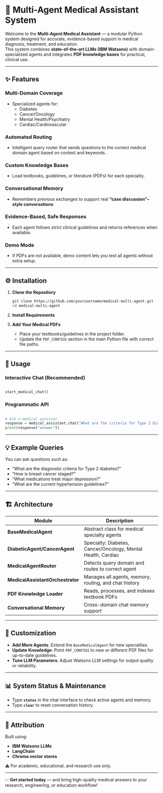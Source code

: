 # 🏥 Multi-Agent Medical Assistant System

Welcome to the **Multi-Agent Medical Assistant** — a modular Python system designed for accurate, evidence-based support in medical diagnosis, treatment, and education.  
This system combines **state-of-the-art LLMs (IBM Watsonx)** with domain-specialized agents and integrates **PDF knowledge bases** for practical, clinical use.

---

## ✨ Features

### Multi-Domain Coverage
- Specialized agents for:
  - Diabetes  
  - Cancer/Oncology  
  - Mental Health/Psychiatry  
  - Cardiac/Cardiovascular  

### Automated Routing
- Intelligent query router that sends questions to the correct medical domain agent based on context and keywords.

### Custom Knowledge Bases
- Load textbooks, guidelines, or literature (PDFs) for each specialty.

### Conversational Memory
- Remembers previous exchanges to support real **“case discussion”–style conversations**.

### Evidence-Based, Safe Responses
- Each agent follows strict clinical guidelines and returns references when available.

### Demo Mode
- If PDFs are not available, demo content lets you test all agents without extra setup.

---

## ⚙️ Installation

1. **Clone the Repository**  
   ```bash
   git clone https://github.com/yourusername/medical-multi-agent.git
   cd medical-multi-agent
   ```

2. **Install Requirements**  

3. **Add Your Medical PDFs**  
   - Place your textbooks/guidelines in the project folder.  
   - Update the `PDF_CONFIGS` section in the main Python file with correct file paths.  

---

## 🚀 Usage

### Interactive Chat (Recommended)
```python

start_medical_chat()
```

### Programmatic API
```python

# Ask a medical question
response = medical_assistant.chat("What are the criteria for Type 2 Diabetes?")
print(response["answer"])
```

---

## 💡 Example Queries
You can ask questions such as:

- “What are the diagnostic criteria for Type 2 diabetes?”  
- “How is breast cancer staged?”  
- “What medications treat major depression?”  
- “What are the current hypertension guidelines?”  

---

## 🏗️ Architecture

| Module                    | Description |
|----------------------------|-------------|
| **BaseMedicalAgent**       | Abstract class for medical specialty agents |
| **DiabeticAgent/CancerAgent** | Specialty: Diabetes, Cancer/Oncology, Mental Health, Cardiac |
| **MedicalAgentRouter**     | Detects query domain and routes to correct agent |
| **MedicalAssistantOrchestrator** | Manages all agents, memory, routing, and chat history |
| **PDF Knowledge Loader**   | Reads, processes, and indexes textbook PDFs |
| **Conversational Memory**  | Cross-domain chat memory support |

---

## 🔧 Customization

- **Add More Agents**: Extend the `BaseMedicalAgent` for new specialties.  
- **Update Knowledge**: Point `PDF_CONFIGS` to new or different PDF files for up-to-date guidelines.  
- **Tune LLM Parameters**: Adjust Watsonx LLM settings for output quality or reliability.  

---

## 📊 System Status & Maintenance

- Type **`status`** in the chat interface to check active agents and memory.  
- Type **`clear`** to reset conversation history.  

---

## 📝 Attribution

Built using:  
- **IBM Watsonx LLMs**  
- **LangChain**  
- **Chroma vector stores**

⚠️ For academic, educational, and research use only.  

---

✅ **Get started today** — and bring high-quality medical answers to your research, engineering, or education workflow!
